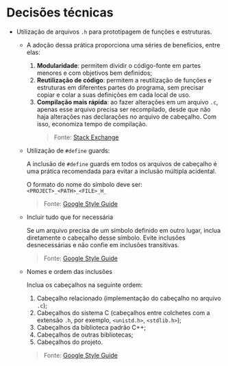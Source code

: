 # Decisões técnicas

- Utilização de arquivos `.h` para prototipagem de funções e estruturas.

  - A adoção dessa prática proporciona uma séries de benefícios, entre elas:

    1. **Modularidade**: permitem dividir o código-fonte em partes menores e com objetivos bem definidos;
    2. **Reutilização de código**: permitem a reutilização de funções e estruturas em diferentes partes do programa, sem precisar copiar e colar a suas definições em cada local de uso.
    3. **Compilação mais rápida**: ao fazer alterações em um arquivo `.c`, apenas esse arquivo precisa ser recompilado, desde que não haja alterações nas declarações no arquivo de cabeçalho. Com isso, economiza tempo de compilação.
       > Fonte: [Stack Exchange](https://softwareengineering.stackexchange.com/questions/56215/why-can-you-have-the-method-definition-inside-the-header-file-in-c-when-in-c-y#:~:text=In%20C%2C%20if%20you%20define,be%20exported%20for%20the%20function.)

  - Utilização de `#define` guards:

    A inclusão de `#define` guards em todos os arquivos de cabeçalho é uma prática recomendada para evitar a inclusão múltipla acidental.

    O formato do nome do símbolo deve ser: `<PROJECT>_<PATH>_<FILE>_H_`

    > Fonte: [Google Style Guide](https://google.github.io/styleguide/cppguide.html#The__define_Guard)

  - Incluir tudo que for necessária

    Se um arquivo precisa de um símbolo definido em outro lugar, inclua diretamente o cabeçalho desse símbolo. Evite inclusões desnecessárias e não confie em inclusões transitivas.

    > Fonte: [Google Style Guide](https://google.github.io/styleguide/cppguide.html#Include_What_You_Use)

  - Nomes e ordem das inclusões

    Inclua os cabeçalhos na seguinte ordem:

    1.  Cabeçalho relacionado (implementação do cabeçalho no arquivo `.c`);
    2.  Cabeçalhos do sistema C (cabeçalhos entre colchetes com a extensão `.h`, por exemplo, `<unistd.h>`, `<stdlib.h>`);
    3.  Cabeçalhos da biblioteca padrão C++;
    4.  Cabeçalhos de outras bibliotecas;
    5.  Cabeçalhos do projeto.

    > Fonte: [Google Style Guide](https://google.github.io/styleguide/cppguide.html#Names_and_Order_of_Includes)
